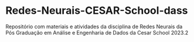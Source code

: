 # Redes-Neurais-CESAR-School-dass
Repositório com materiais e atividades da disciplina de Redes Neurais da Pós Graduação em Análise e Engenharia de Dados da Cesar School 2023.2
